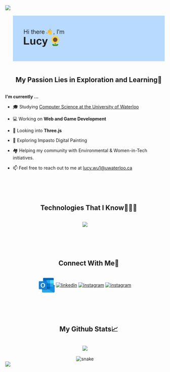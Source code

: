 
<!--horizontal divider(gradiant)-->
<img src="https://user-images.githubusercontent.com/73097560/115834477-dbab4500-a447-11eb-908a-139a6edaec5c.gif">

<!--h1 without bottom border-->
<div id="user-content-toc">
  <ul align="center">
    <img src="https://github.com/LucyWuu/LucyWuu/blob/main/header.png">
  </ul>
</div>

<!--h2 without bottom border-->
<div id="user-content-toc">
  <ul align="center">
    <summary><h2 style="display: inline-block">My Passion Lies in Exploration and Learning🌱</h2></summary>
  </ul>
</div>


<!--Intro start-->

**I'm currently ...**

- 🎓 Studying <a href="https://uwaterloo.ca/future-students/programs/computer-science">Computer Science at the University of Waterloo</a>

- 💻 Working on **Web and Game Development**

- 🧊 Looking into **Three.js**

- 🎨 Exploring Impasto Digital Painting

- 🏘️ Helping my community with Environmental & Women-in-Tech initiatives.

- 📫 Feel free to reach out to me at [lucy.wu1@uwaterloo.ca](mailto:lucy.wu1@uwaterloo.ca)

<!--Intro end-->

<br/>

#

<!--h1 without bottom border-->
<div id="user-content-toc">
  <ul align="center">
    <summary><h2 style="display: inline-block">Technologies That I Know👩🏻‍💻</h2></summary>
  </ul>
</div>
<!--tech stack icons-->
<p align="center">
  <a href="https://skillicons.dev">
    <img src="https://skillicons.dev/icons?i=git,mysql,go,c,cpp,py,html,css,js,react,aws,github,linux,java,postman,figma,ps,docker,vscode&perline=14" />
  </a>
</p>

<br/>

#
<!-- Connect with me -->
<!--h2 without bottom border-->
<div id="user-content-toc">
  <ul align="center">
    <summary><h2 style="display: inline-block">Connect With Me🤝</h2></summary>
  </ul>
</div>

<!--icons and links-->
<p align="center">
<a href="mailto: lucy.wu1@uwaterloo.ca" target="blank"><img align="center" src="https://github.com/LucyWuu/LucyWuu/blob/main/outlook.png" alt="instagram" height="50" width="50"/></a>
<a href="https://www.linkedin.com/in/lucywu1/" target="blank"><img align="center" src="https://user-images.githubusercontent.com/88904952/234979284-68c11d7f-1acc-4f0c-ac78-044e1037d7b0.png" alt="linkedin" height="50" width="50" /></a>
<a href="https://www.instagram.com/_lucy_wu_/" target="blank"><img align="center" src="https://user-images.githubusercontent.com/88904952/234981169-2dd1e58f-4b7e-468c-8213-034ba62156c3.png" alt="instagram" height="50" width="50"/></a>
<a href="https://open.spotify.com/user/w671dztv9jracp9ahkyibqn9n?si=b59f34ed4f754b60" target="blank"><img align="center" src="https://upload.wikimedia.org/wikipedia/commons/1/19/Spotify_logo_without_text.svg" alt="instagram" height="50" width="50"/></a>
</p>


<br/>

#
<!-- Github Stats -->
<!--h2 without bottom border-->
<div id="user-content-toc">
  <ul align="center">
    <summary><h2 style="display: inline-block">My Github Stats📈</h2></summary>
  </ul>
</div>

<p align="center">
<a href="https://github.com/LucyWuu">
    <img height="180em" src="https://github-readme-stats.vercel.app/api?username=LucyWuu&count_private=true&hide=stars&show_icons=true&theme=vue&transparent=true&hide_border=true" />
</a>
</p>


<!--- snake -->
<div align="center">
  <img  src="https://github.com/LucyWuu/LucyWuu/blob/output/github-contribution-grid-snake.gif"
       alt="snake" /></a>
</div>


<!--horizontal divider(gradiant)-->
<img src="https://user-images.githubusercontent.com/73097560/115834477-dbab4500-a447-11eb-908a-139a6edaec5c.gif">
